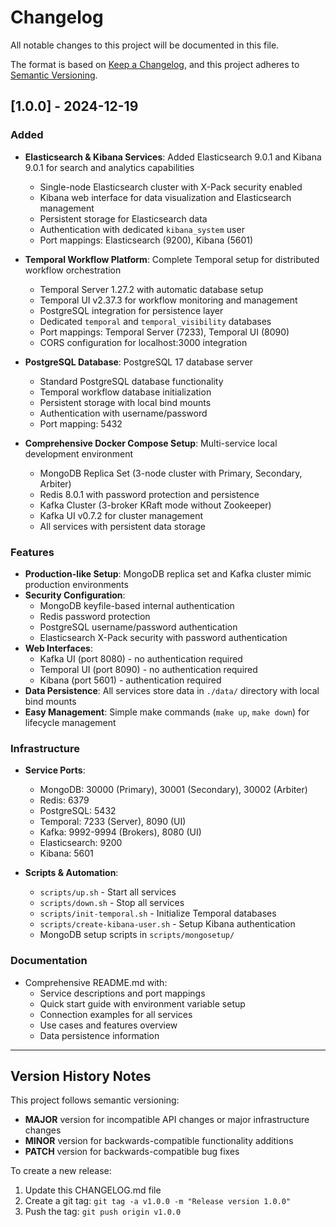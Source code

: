 # Changelog

All notable changes to this project will be documented in this file.

The format is based on [Keep a Changelog](https://keepachangelog.com/en/1.0.0/),
and this project adheres to [Semantic Versioning](https://semver.org/spec/v2.0.0.html).

## [1.0.0] - 2024-12-19

### Added
- **Elasticsearch & Kibana Services**: Added Elasticsearch 9.0.1 and Kibana 9.0.1 for search and analytics capabilities
  - Single-node Elasticsearch cluster with X-Pack security enabled
  - Kibana web interface for data visualization and Elasticsearch management
  - Persistent storage for Elasticsearch data
  - Authentication with dedicated `kibana_system` user
  - Port mappings: Elasticsearch (9200), Kibana (5601)

- **Temporal Workflow Platform**: Complete Temporal setup for distributed workflow orchestration
  - Temporal Server 1.27.2 with automatic database setup
  - Temporal UI v2.37.3 for workflow monitoring and management
  - PostgreSQL integration for persistence layer
  - Dedicated `temporal` and `temporal_visibility` databases
  - Port mappings: Temporal Server (7233), Temporal UI (8090)
  - CORS configuration for localhost:3000 integration

- **PostgreSQL Database**: PostgreSQL 17 database server
  - Standard PostgreSQL database functionality
  - Temporal workflow database initialization
  - Persistent storage with local bind mounts
  - Authentication with username/password
  - Port mapping: 5432

- **Comprehensive Docker Compose Setup**: Multi-service local development environment
  - MongoDB Replica Set (3-node cluster with Primary, Secondary, Arbiter)
  - Redis 8.0.1 with password protection and persistence
  - Kafka Cluster (3-broker KRaft mode without Zookeeper)
  - Kafka UI v0.7.2 for cluster management
  - All services with persistent data storage

### Features
- **Production-like Setup**: MongoDB replica set and Kafka cluster mimic production environments
- **Security Configuration**: 
  - MongoDB keyfile-based internal authentication
  - Redis password protection
  - PostgreSQL username/password authentication
  - Elasticsearch X-Pack security with password authentication
- **Web Interfaces**: 
  - Kafka UI (port 8080) - no authentication required
  - Temporal UI (port 8090) - no authentication required  
  - Kibana (port 5601) - authentication required
- **Data Persistence**: All services store data in `./data/` directory with local bind mounts
- **Easy Management**: Simple make commands (`make up`, `make down`) for lifecycle management

### Infrastructure
- **Service Ports**:
  - MongoDB: 30000 (Primary), 30001 (Secondary), 30002 (Arbiter)
  - Redis: 6379
  - PostgreSQL: 5432
  - Temporal: 7233 (Server), 8090 (UI)
  - Kafka: 9992-9994 (Brokers), 8080 (UI)
  - Elasticsearch: 9200
  - Kibana: 5601

- **Scripts & Automation**:
  - `scripts/up.sh` - Start all services
  - `scripts/down.sh` - Stop all services
  - `scripts/init-temporal.sh` - Initialize Temporal databases
  - `scripts/create-kibana-user.sh` - Setup Kibana authentication
  - MongoDB setup scripts in `scripts/mongosetup/`

### Documentation
- Comprehensive README.md with:
  - Service descriptions and port mappings
  - Quick start guide with environment variable setup
  - Connection examples for all services
  - Use cases and features overview
  - Data persistence information

---

## Version History Notes

This project follows semantic versioning:
- **MAJOR** version for incompatible API changes or major infrastructure changes
- **MINOR** version for backwards-compatible functionality additions
- **PATCH** version for backwards-compatible bug fixes

To create a new release:
1. Update this CHANGELOG.md file
2. Create a git tag: `git tag -a v1.0.0 -m "Release version 1.0.0"`
3. Push the tag: `git push origin v1.0.0` 
